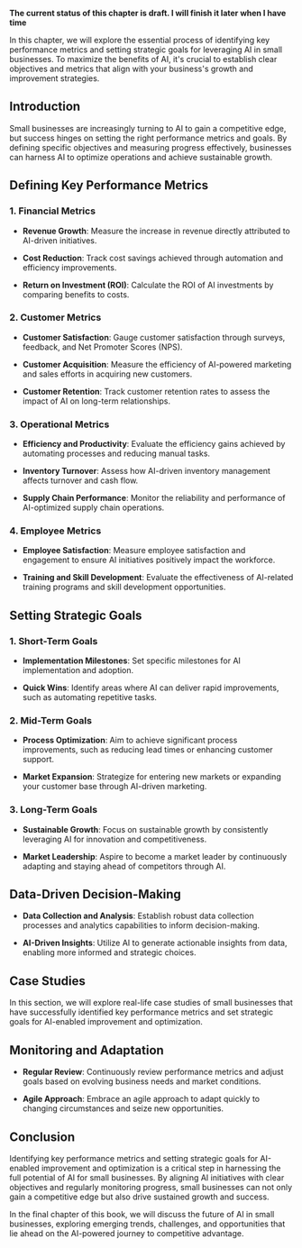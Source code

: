 **The current status of this chapter is draft. I will finish it later when I have time**

In this chapter, we will explore the essential process of identifying key performance metrics and setting strategic goals for leveraging AI in small businesses. To maximize the benefits of AI, it's crucial to establish clear objectives and metrics that align with your business's growth and improvement strategies.

Introduction
------------

Small businesses are increasingly turning to AI to gain a competitive edge, but success hinges on setting the right performance metrics and goals. By defining specific objectives and measuring progress effectively, businesses can harness AI to optimize operations and achieve sustainable growth.

Defining Key Performance Metrics
--------------------------------

### 1. **Financial Metrics**

* **Revenue Growth**: Measure the increase in revenue directly attributed to AI-driven initiatives.

* **Cost Reduction**: Track cost savings achieved through automation and efficiency improvements.

* **Return on Investment (ROI)**: Calculate the ROI of AI investments by comparing benefits to costs.

### 2. **Customer Metrics**

* **Customer Satisfaction**: Gauge customer satisfaction through surveys, feedback, and Net Promoter Scores (NPS).

* **Customer Acquisition**: Measure the efficiency of AI-powered marketing and sales efforts in acquiring new customers.

* **Customer Retention**: Track customer retention rates to assess the impact of AI on long-term relationships.

### 3. **Operational Metrics**

* **Efficiency and Productivity**: Evaluate the efficiency gains achieved by automating processes and reducing manual tasks.

* **Inventory Turnover**: Assess how AI-driven inventory management affects turnover and cash flow.

* **Supply Chain Performance**: Monitor the reliability and performance of AI-optimized supply chain operations.

### 4. **Employee Metrics**

* **Employee Satisfaction**: Measure employee satisfaction and engagement to ensure AI initiatives positively impact the workforce.

* **Training and Skill Development**: Evaluate the effectiveness of AI-related training programs and skill development opportunities.

Setting Strategic Goals
-----------------------

### 1. **Short-Term Goals**

* **Implementation Milestones**: Set specific milestones for AI implementation and adoption.

* **Quick Wins**: Identify areas where AI can deliver rapid improvements, such as automating repetitive tasks.

### 2. **Mid-Term Goals**

* **Process Optimization**: Aim to achieve significant process improvements, such as reducing lead times or enhancing customer support.

* **Market Expansion**: Strategize for entering new markets or expanding your customer base through AI-driven marketing.

### 3. **Long-Term Goals**

* **Sustainable Growth**: Focus on sustainable growth by consistently leveraging AI for innovation and competitiveness.

* **Market Leadership**: Aspire to become a market leader by continuously adapting and staying ahead of competitors through AI.

Data-Driven Decision-Making
---------------------------

* **Data Collection and Analysis**: Establish robust data collection processes and analytics capabilities to inform decision-making.

* **AI-Driven Insights**: Utilize AI to generate actionable insights from data, enabling more informed and strategic choices.

Case Studies
------------

In this section, we will explore real-life case studies of small businesses that have successfully identified key performance metrics and set strategic goals for AI-enabled improvement and optimization.

Monitoring and Adaptation
-------------------------

* **Regular Review**: Continuously review performance metrics and adjust goals based on evolving business needs and market conditions.

* **Agile Approach**: Embrace an agile approach to adapt quickly to changing circumstances and seize new opportunities.

Conclusion
----------

Identifying key performance metrics and setting strategic goals for AI-enabled improvement and optimization is a critical step in harnessing the full potential of AI for small businesses. By aligning AI initiatives with clear objectives and regularly monitoring progress, small businesses can not only gain a competitive edge but also drive sustained growth and success.

In the final chapter of this book, we will discuss the future of AI in small businesses, exploring emerging trends, challenges, and opportunities that lie ahead on the AI-powered journey to competitive advantage.
